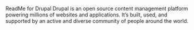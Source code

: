 ReadMe for Drupal
Drupal is an open source content management platform powering millions of websites and applications. It’s built, used, and supported by an active and diverse community of people around the world.
